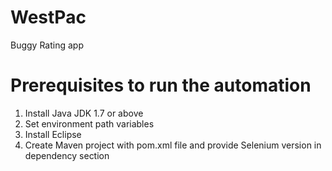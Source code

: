 # WestPac
Buggy Rating app

# Prerequisites to run the automation
1. Install Java JDK 1.7 or above
2. Set environment path variables
3. Install Eclipse
4. Create Maven project with pom.xml file and provide Selenium version in dependency section
